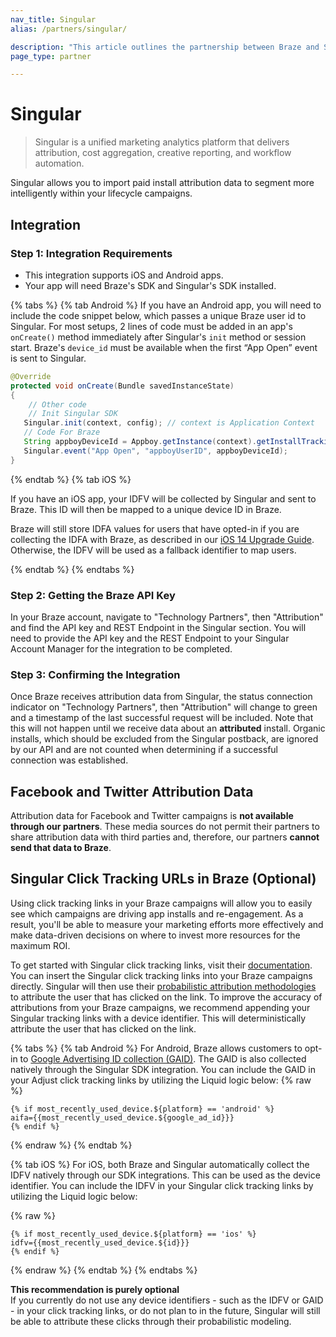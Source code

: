 ```yaml
---
nav_title: Singular
alias: /partners/singular/

description: "This article outlines the partnership between Braze and Singular, a unified marketing analytics platform."
page_type: partner

---
```


# Singular

> Singular is a unified marketing analytics platform that delivers attribution, cost aggregation, creative reporting, and workflow automation.

Singular allows you to import paid install attribution data to segment more intelligently within your lifecycle campaigns.

## Integration

### Step 1: Integration Requirements

* This integration supports iOS and Android apps.
* Your app will need Braze's SDK and Singular's SDK installed.

{% tabs %}
{% tab Android %}
If you have an Android app, you will need to include the code snippet below, which passes a unique Braze user id to Singular. For most setups, 2 lines of code must be added in an app's `onCreate()` method immediately after Singular's `init` method or session start. Braze's `device_id` must be available when the first “App Open” event is sent to Singular.

```java
@Override
protected void onCreate(Bundle savedInstanceState)
{
    // Other code
    // Init Singular SDK
   Singular.init(context, config); // context is Application Context
   // Code For Braze
   String appboyDeviceId = Appboy.getInstance(context).getInstallTrackingId();
   Singular.event("App Open", "appboyUserID", appboyDeviceId);
}
```
{% endtab %}
{% tab iOS %}

If you have an iOS app, your IDFV will be collected by Singular and sent to Braze. This ID will then be mapped to a unique device ID in Braze.

Braze will still store IDFA values for users that have opted-in if you are collecting the IDFA with Braze, as described in our [iOS 14 Upgrade Guide]({{site.baseurl}}/developer_guide/platform_integration_guides/ios/ios_14/#idfa). Otherwise, the IDFV will be used as a fallback identifier to map users.

{% endtab %}
{% endtabs %}

### Step 2: Getting the Braze API Key

In your Braze account, navigate to "Technology Partners", then "Attribution" and find the API key and REST Endpoint in the Singular section. You will need to provide the API key and the REST Endpoint to your Singular Account Manager for the integration to be completed.

### Step 3: Confirming the Integration

Once Braze receives attribution data from Singular, the status connection indicator on "Technology Partners", then "Attribution" will change to green and a timestamp of the last successful request will be included. Note that this will not happen until we receive data about an __attributed__ install. Organic installs, which should be excluded from the Singular postback, are ignored by our API and are not counted when determining if a successful connection was established.

## Facebook and Twitter Attribution Data

Attribution data for Facebook and Twitter campaigns is __not available through our partners__. These media sources do not permit their partners to share attribution data with third parties and, therefore, our partners __cannot send that data to Braze__.

## Singular Click Tracking URLs in Braze (Optional)

Using click tracking links in your Braze campaigns will allow you to easily see which campaigns are driving app installs and re-engagement. As a result, you'll be able to measure your marketing efforts more effectively and make data-driven decisions on where to invest more resources for the maximum ROI.

To get started with Singular click tracking links, visit their [documentation](https://support.singular.net/hc/en-us/articles/360030934212-Singular-Links-FAQ?navigation_side_bar=true). You can insert the Singular click tracking links into your Braze campaigns directly. Singular will then use their [probabilistic attribution methodologies](https://support.singular.net/hc/en-us/articles/115000526963-Understanding-Singular-Mobile-App-Attribution?navigation_side_bar=true) to attribute the user that has clicked on the link. To improve the accuracy of attributions from your Braze campaigns, we recommend appending your Singular tracking links with a device identifier. This will deterministically attribute the user that has clicked on the link.

{% tabs %}
{% tab Android %}
For Android, Braze allows customers to opt-in to [Google Advertising ID collection (GAID)]({{site.baseurl}}/developer_guide/platform_integration_guides/android/initial_sdk_setup/optional_gaid_collection/#optional-google-advertising-id). The GAID is also collected natively through the Singular SDK integration. You can include the GAID in your Adjust click tracking links by utilizing the Liquid logic below:
{% raw %}
```
{% if most_recently_used_device.${platform} == 'android' %}
aifa={{most_recently_used_device.${google_ad_id}}}
{% endif %}
```
{% endraw %}
{% endtab %}

{% tab iOS %}
For iOS, both Braze and Singular automatically collect the IDFV natively through our SDK integrations. This can be used as the device identifier. You can include the IDFV in your Singular click tracking links by utilizing the Liquid logic below:

{% raw %}
```
{% if most_recently_used_device.${platform} == 'ios' %}
idfv={{most_recently_used_device.${id}}}
{% endif %}
```
{% endraw %}
{% endtab %}
{% endtabs %}

__This recommendation is purely optional__<br>
If you currently do not use any device identifiers - such as the IDFV or GAID - in your click tracking links, or do not plan to in the future, Singular will still be able to attribute these clicks through their probabilistic modeling.

[5]: #api-restrictions
[13]: {{site.baseurl}}/developer_guide/platform_integration_guides/ios/initial_sdk_setup/#optional-idfa-collection
[15]: https://docs.adjust.com/en/callbacks/ "Adjust Callbacks"
[16]: https://support.appsflyer.com/hc/en-us/articles/115001603343-AppsFlyer-Appboy-Integration "AppsFlyer Push API"
[17]: http://support.apsalar.com/customer/portal/articles/1503188-creating-and-managing-postbacks "Singular Postbacks"
[18]: https://support.kochava.com/campaign-management/create-a-kochava-certified-postback "Kochava Postbacks"
[19]: http://support.mobileapptracking.com/entries/22560357-Setting-Up-Postback-URLs "Tune Postbacks"
[20]: https://github.com/adjust/ios_sdk#9-implement-the-attribution-callback "Adjust SDK-to-SDK Integrations on iOS"
[21]: https://github.com/adjust/android_sdk#16-set-listener-for-attribution-changes "Adjust SDK-to-SDK Integrations on Android"
[22]: https://dev.branch.io/recipes/analytics_appboy/ "Branch Webhooks"
[29]: https://support.kochava.com/sdk-integration/sdk-kochavatracker-android/class-tracker?scrollto=marker_3
[30]: https://support.kochava.com/sdk-integration/windows-and-xbox-one-sdk-integration?scrollto=marker_8
